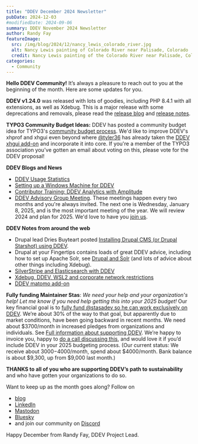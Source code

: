 ```yaml
---
title: "DDEV December 2024 Newsletter"
pubDate: 2024-12-03
#modifiedDate: 2024-09-06
summary: DDEV November 2024 Newsletter
author: Randy Fay
featureImage:
  src: /img/blog/2024/12/nancy_lewis_colorado_river.jpg
  alt: Nancy Lewis painting of Colorado River near Palisade, Colorado
  credit: Nancy Lewis painting of the Colorado River near Palisade, Colorado
categories:
  - Community
---
```


**Hello DDEV Community!** It’s always a pleasure to reach out to you at the beginning of the month. Here are some updates for you.

**DDEV v1.24.0** was released with lots of goodies, including PHP 8.4.1 with all extensions, as well as Xdebug. This is a major release with some deprecations and removals, please read the [release blog](release-v1.24.0-php8.4.md) and [release notes](https://github.com/ddev/ddev/releases/tag/v1.24.0).

**TYPO3 Community Budget Ideas:** DDEV has posted a community budget idea for TYPO3's [community budget process](https://typo3.org/article/budget-2025-ideas-for-quarter-1-2025-published-vote-now). We'd like to improve DDEV's xhprof and xhgui even beyond where [@tyler36](https://github.com/tyler36) has already taken the [DDEV xhgui add-on](https://github.com/ddev/ddev-xhgui) and incorporate it into core. If you're a member of the TYPO3 association you've gotten an email about voting on this, please vote for the DDEV proposal!

**DDEV Blogs and News**

- [DDEV Usage Statistics](stats-on-ddev-usage-nov-2024.md)
- [Setting up a Windows Machine for DDEV](windows-ddev-setup.md)
- [Contributor Training: DDEV Analytics with Amplitude](https://ddev.com/blog/amplitude-ddev-analytics-contributor-training/)
- [DDEV Advisory Group Meeting](https://github.com/orgs/ddev/discussions/6682). These meetings happen every two months and you're always invited. The next one is Wednesday, January 8, 2025, and is the most important meeting of the year. We will review 2024 and plan for 2025. We'd love to have you [join us](https://www.meetup.com/ddev-events/events/303197425).

**DDEV Notes from around the web**

- Drupal lead Dries Buyteart posted [Installing Drupal CMS (or Drupal Starshot) using DDEV](https://dri.es/installing-drupal-cms-or-drupal-starshot-using-ddev).
- Drupal at your Fingertips contains loads of great DDEV advice, including how to set up Apache Solr, see [Drupal and Solr](https://www.drupalatyourfingertips.com/development#solr-and-ddev) (and lots of advice about other things including Xdebug).
- [SilverStripe and Elasticsearch with DDEV](https://firesphere.dev/articles/ddev-elasticsearch-and-silverstripe)
- [Xdebug, DDEV, WSL2 and corporate network restrictions](https://www.koehnlein.eu/en/blog/2024/ddev-wsl-xdebug/)
- [DDEV matomo add-on](https://www.linkedin.com/pulse/phase-2-week-3-whos-valery-lourie-nskjf/)

**Fully funding Maintainer Stas**: _We need your help and your organization's help! Let me know if you need help getting this into your 2025 budget!_ Our key financial goal is to [fully fund @stasadev so he can work exclusively on DDEV](lets-fund-stas-maintainer.md). We’re about 30% of the way to that goal, but apparently due to market conditions, have been going backward in recent months. We need about $3700/month in increased pledges from organizations and individuals. See [Full information about supporting DDEV](https://github.com/sponsors/ddev). We’re happy to invoice you, happy to [do a call discussing this](https://cal.com/randyfay/30min), and would love it if you’d include DDEV in your 2025 budgeting process. (Our current status: We receive about $3000-$4000/month, spend about $4000/month. Bank balance is about $9,300, up from $9,000 last month.)

**THANKS to all of you who are supporting DDEV’s path to sustainability** and who have gotten your organizations to do so.

Want to keep up as the month goes along? Follow on

- [blog](https://ddev.com/blog/)
- [LinkedIn](https://www.linkedin.com/company/ddev-foundation)
- [Mastodon](https://fosstodon.org/@ddev)
- [Bluesky](https://bsky.app/profile/ddev.bsky.social)
- and join our community on [Discord](/s/discord)

Happy December from Randy Fay, DDEV Project Lead.
